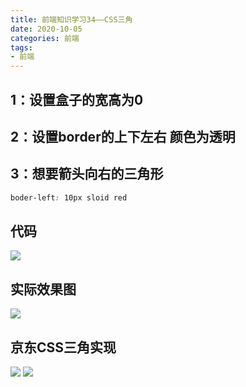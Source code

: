 ```yaml
---
title: 前端知识学习34——CSS三角
date: 2020-10-05
categories: 前端
tags: 
- 前端
---
```


## 1：设置盒子的宽高为0

## 2：设置border的上下左右 颜色为透明

## 3：想要箭头向右的三角形
```css
boder-left: 10px sloid red
```

## 代码
![](https://jiapeiyang.oss-cn-beijing.aliyuncs.com/img/20201005115532.png)

## 实际效果图
![](https://jiapeiyang.oss-cn-beijing.aliyuncs.com/img/20201005115548.png)

## 京东CSS三角实现
![](https://jiapeiyang.oss-cn-beijing.aliyuncs.com/img/20201005115607.png)
![](https://jiapeiyang.oss-cn-beijing.aliyuncs.com/img/20201005115613.png)
